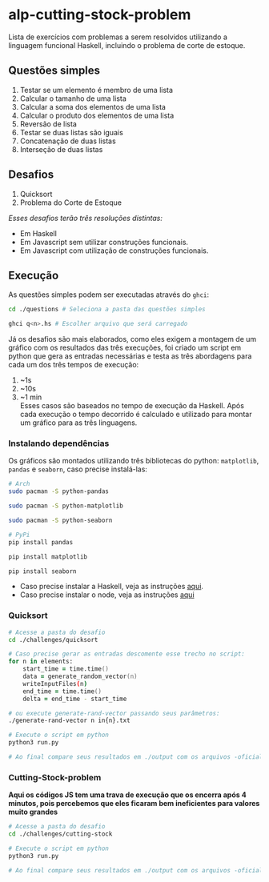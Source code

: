 # alp-cutting-stock-problem
Lista de exercícios com problemas a serem resolvidos utilizando a linguagem funcional Haskell, incluindo o problema de corte de estoque.

## Questões simples
1) Testar se um elemento é membro de uma lista
2) Calcular o tamanho de uma lista
3) Calcular a soma dos elementos de uma lista
4) Calcular o produto dos elementos de uma lista
5) Reversão de lista
6) Testar se duas listas são iguais
7) Concatenação de duas listas
8) Interseção de duas listas

## Desafios
1) Quicksort
2) Problema do Corte de Estoque

_Esses desafios terão três resoluções distintas:_
- Em Haskell
- Em Javascript sem utilizar construções funcionais.
- Em Javascript com utilização de construções funcionais.

## Execução
As questões simples podem ser executadas através do `ghci`:
```zsh
cd ./questions # Seleciona a pasta das questões simples

ghci q<n>.hs # Escolher arquivo que será carregado
```
Já os desafios são mais elaborados, como eles exigem a montagem de um gráfico com os resultados das três execuções, foi criado um script em python que gera as entradas necessárias e testa as três abordagens para cada um dos três tempos de execução:
1. ~1s
2. ~10s
3. ~1 min  
Esses casos são baseados no tempo de execução da Haskell.
Após cada execução o tempo decorrido é calculado e utilizado para montar um gráfico para as três linguagens.

### Instalando dependências
Os gráficos são montados utilizando três bibliotecas do python: `matplotlib`, `pandas` e `seaborn`, caso precise instalá-las:
```zsh
# Arch
sudo pacman -S python-pandas

sudo pacman -S python-matplotlib

sudo pacman -S python-seaborn

# PyPi
pip install pandas

pip install matplotlib

pip install seaborn
```
- Caso precise instalar a Haskell, veja as instruções [aqui](https://www.haskell.org/ghcup/).
- Caso precise instalar o node, veja as instruções [aqui](https://nodejs.org/en/download/package-manager)

### Quicksort
```zsh
# Acesse a pasta do desafio
cd ./challenges/quicksort

# Caso precise gerar as entradas descomente esse trecho no script:
for n in elements:
    start_time = time.time()
    data = generate_random_vector(n)    
    writeInputFiles(n)      
    end_time = time.time()
    delta = end_time - start_time 

# ou execute generate-rand-vector passando seus parâmetros:
./generate-rand-vector n in{n}.txt

# Execute o script em python
python3 run.py

# Ao final compare seus resultados em ./output com os arquivos -oficial
```

### Cutting-Stock-problem
**Aqui os códigos JS tem uma trava de execução que os encerra após 4 minutos, pois percebemos que eles ficaram bem ineficientes para valores muito grandes**
```zsh
# Acesse a pasta do desafio
cd ./challenges/cutting-stock

# Execute o script em python
python3 run.py

# Ao final compare seus resultados em ./output com os arquivos -oficial
```

